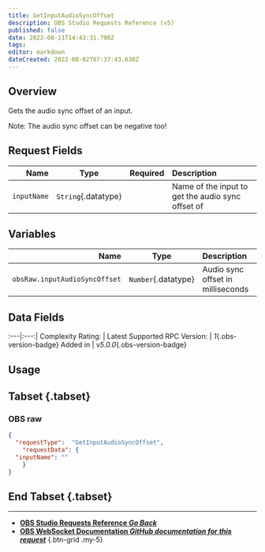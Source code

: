 ```yaml
---
title: GetInputAudioSyncOffset
description: OBS Studio Requests Reference (v5)
published: false
date: 2022-08-11T14:43:31.798Z
tags: 
editor: markdown
dateCreated: 2022-08-02T07:37:43.630Z
---
```


## Overview
Gets the audio sync offset of an input.

Note: The audio sync offset can be negative too!

## Request Fields
Name | Type | Required| Description |
----:|:----:|:-------:|:------------|
`inputName` | `String`{.datatype} | <i class="mdi mdi-check-bold"></i> | Name of the input to get the audio sync offset of

## Variables
Name | Type | Description | 
----:|:---------:|:------------|
`obsRaw.inputAudioSyncOffset` | `Number`{.datatype} | Audio sync offset in milliseconds

## Data Fields
:---|:---:|
Complexity Rating: | <span class="stars stars--3"></span>
Latest Supported RPC Version: | *1*{.obs-version-badge}
Added in | *v5.0.0*{.obs-version-badge}

## Usage
## Tabset {.tabset}
### OBS raw
```json
{
  "requestType":  "GetInputAudioSyncOffset",
	"requestData": {	
  "inputName": ""
	}
}
```
## End Tabset {.tabset}

---

- [<i class="mdi mdi-chevron-left"></i>**OBS Studio Requests Reference *Go Back***](/en/Broadcasters/OBS/Requests)
- [<i class="mdi mdi-github"></i> **OBS WebSocket Documentation *GitHub documentation for this request***](https://github.com/obsproject/obs-websocket/blob/master/docs/generated/protocol.md#getinputaudiosyncoffset)
{.btn-grid .my-5}